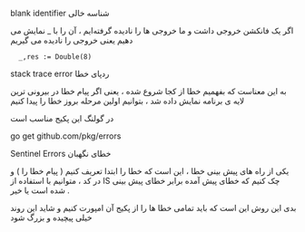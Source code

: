 blank identifier    شناسه خالی

اگر یک فانکشن  خروجی داشت و ما خروجی ها را نادیده گرفته‌ایم ، آن را با  _  نمایش می دهیم یعنی خروجی را نادیده می گیریم

      _,res := Double(8)

stack trace error   ردپای خطا

به این معناست که بفهمیم خطا از کجا شروع شده ، یعنی اگر پیام خطا در بیرونی ترین لایه ی برنامه نمایش داده شد ، بتوانیم اولین مرحله بروز خطا را پیدا کنیم

در گولنگ این پکیج مناسب است

go get github.com/pkg/errors


Sentinel Errors خطای نگهبان

یکی از راه های پیش بینی خطا ، این است که خطا را ابتدا تعریف کنیم ( پیام خطا را ) و در کد ، متوانیم با استفاده از IS چک کنیم که خطای پیش آمده برابر خطای پیش بینی شده است یا خیر .

بدی این روش این است که باید تمامی خطا ها را از پکیج آن امپورت کنیم و شاید این روند خیلی پیچیده و بزرگ شود
